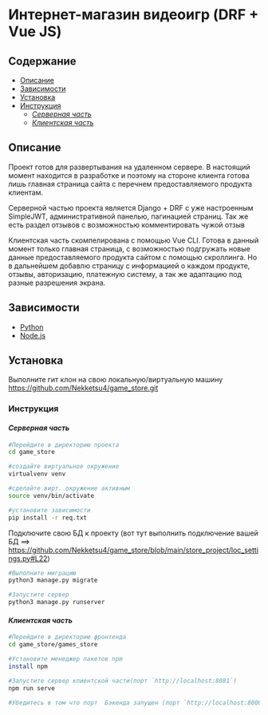 # Интернет-магазин видеоигр (DRF + Vue JS)</h1>  

## Содержание


- [Описание](#описание)
- [Зависимости](#зависимости)
- [Установка](#установка)
- [Инструкция](#инструкция)
  - [*Серверная часть*](#серверная-часть)
  - [*Клиентская часть*](#клиентская-часть)



## Описание

Проект готов для развертывания на удаленном сервере. В настоящий момент находится в разработке и поэтому на стороне клиента готова лишь главная страница сайта с перечнем предоставляемого продукта клиентам. 

Серверной частью проекта является Django + DRF с уже настроенным SimpleJWT, административной панелью, пагинацией страниц. Так же есть раздел отзывов с возможностью комментировать чужой отзыв

Клиентская часть скомпелирована с помощью Vue CLI. Готова в данный момент только главная страница, с возможностью подгружать новые данные предоставляемого продукта сайтом с помощью скроллинга. Но в дальнейшем добавлю страницу с информацией о каждом продукте, отзывы, авторизацию, платежную систему, а так же адаптацию под разные разрешения экрана.

## Зависимости

- [Python](https://www.python.org/downloads/)
- [Node.js](https://nodejs.org/en)

## Установка

Выполните гит клон на свою локальную/виртуальную машину https://github.com/Nekketsu4/game_store.git


### Инструкция
#### *Серверная часть*
```bash
#Перейдите в директорию проекта
cd game_store

#создайте виртуальное окружение
virtualvenv venv

#сделайте вирт. окружение активным
source venv/bin/activate

#установите зависимости 
pip install -r req.txt

```
Подключите свою БД к проекту (вот тут выполнить подключение вашей БД ==> https://github.com/Nekketsu4/game_store/blob/main/store_project/loc_settings.py#L22)

```bash
#Выполните миграцию
python3 manage.py migrate

#Запустите сервер
python3 manage.py runserver
```

#### *Клиентская часть*

```bash
#Перейдите в директорию фронтенда
cd game_store/games_store

#Установите менеджер пакетов npm
install npm

#Запустите сервер клиентской части(порт `http://localhost:8081`)
npm run serve

#Убедитесь в том что порт  Бэкенда запущен (порт `http://localhost:8000`)

